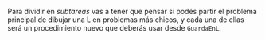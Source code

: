 Para dividir en _subtareas_ vas a tener que pensar si podés partir el problema principal de dibujar una L en problemas más chicos, y cada una de ellas será un procedimiento nuevo que deberás usar desde `GuardaEnL`. 